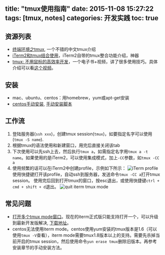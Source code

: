 title: "tmux使用指南"
date: 2015-11-08 15:27:22
tags: [tmux, notes]
categories: 开发实践
toc: true
---

## 资源列表
- [终端环境之tmux][1], 一个不错的中文tmux介绍
- [iTerm2和tmux结合使用][2]，iTerm2自带的tmux整合功能介绍，神器
- [tmux: 不用鼠标的高效率开发][3]，一个电子书+视频，讲了很多使用技巧。具体介绍可以看[这个视频][4]。

<!--more-->

## 安装
- mac、ubuntu、centos：用homebrew，yum或apt-get安装
- [centos手动安装][5], [手动安装脚本][6]

## 工作流
1. 登陆服务器(`ssh xxx`)，创建tmux session(`tmux`)，如要指定名字可以使用(`tmux -S name`).
2. 根据tmux的语法使用和新建窗口，用完后直接关闭该tab
3. 下次使用可以先ssh上去，然后执行`tmux a`，如需指定名字用`tmux a -t name`。如果使用的是iTerm2，可以使用集成模式，加上`-CC`参数，如`tmux -CC a`
4. 使用频繁的话可以在iTerm2中创建profile，示例如下所示：
    ![iTerm profile](http://7o4zqy.com1.z0.glb.clouddn.com/2917474f0ff4e1df8dfc4377858c1b5b.png)
    使用快捷键打开该profile，自动ssh到服务器，发送命令`tmux -CC a`打开tmux session。
    使用完后回到打开tmux的窗口，按esc退出，或使用快捷键`ctrl + cmd + shift + d`退出。
    ![quit iterm tmux mode](http://7o4zqy.com1.z0.glb.clouddn.com/33f4b4577190fc0df7c1efce3fd767c7.png)

## 常见问题
- [打开多个tmux mode窗口](https://code.google.com/p/iterm2/issues/detail?id=1746)。现在的iterm正式版只能支持打开一个，可以升级到最新开发版解决,
[下载地址](https://iterm2.com/nightly/latest)。
- centos无法使用iterm mode。centos使用yum安装的tmux版本是1.6（可以使用`tmux -V`查看），iterm mode需要tmux1.8版本以上的支持。需要先杀掉当前开启的tmux session，然后使用命令`yun erase tmux`删除旧版本。再参考安装章节的手动安装方法。



[1]: http://foocoder.com/blog/zhong-duan-huan-jing-zhi-tmux.html/
[2]: https://gitlab.com/gnachman/iterm2/wikis/TmuxIntegration
[3]: https://pragprog.com/book/bhtmux/tmux
[4]: https://www.youtube.com/watch?v=JXwS7z6Dqic
[5]: http://spenserj.com/blog/2013/11/11/installing-tmux-in-centos/
[6]: https://gist.github.com/yely/b1e4e57f629ca0a37931
